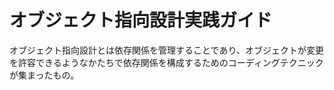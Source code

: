 # オブジェクト指向設計実践ガイド

オブジェクト指向設計とは依存関係を管理することであり、オブジェクトが変更を許容できるようなかたちで依存関係を構成するためのコーディングテクニックが集まったもの。
